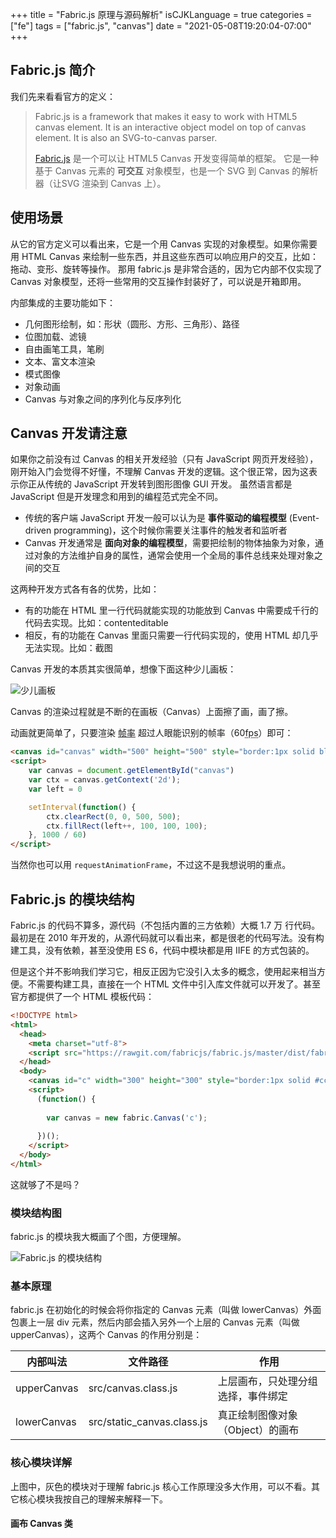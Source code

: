 +++
title = "Fabric.js 原理与源码解析"
isCJKLanguage = true
categories = ["fe"]
tags = ["fabric.js", "canvas"]
date = "2021-05-08T19:20:04-07:00"
+++

## Fabric.js 简介

我们先来看看官方的定义：

> Fabric.js is a framework that makes it easy to work with HTML5 canvas element. It is an interactive object model on top of canvas element. It is also an SVG-to-canvas parser.
> 
> [Fabric.js](http://fabricjs.com/) 是一个可以让 HTML5 Canvas 开发变得简单的框架。
> 它是一种基于 Canvas 元素的 **可交互** 对象模型，也是一个 SVG 到 Canvas 的解析器（让SVG 渲染到 Canvas 上）。

## 使用场景

从它的官方定义可以看出来，它是一个用 Canvas 实现的对象模型。如果你需要用 HTML Canvas 来绘制一些东西，并且这些东西可以响应用户的交互，比如：拖动、变形、旋转等操作。
那用 fabric.js 是非常合适的，因为它内部不仅实现了 Canvas 对象模型，还将一些常用的交互操作封装好了，可以说是开箱即用。

内部集成的主要功能如下：

* 几何图形绘制，如：形状（圆形、方形、三角形）、路径
* 位图加载、滤镜
* 自由画笔工具，笔刷
* 文本、富文本渲染
* 模式图像
* 对象动画
* Canvas 与对象之间的序列化与反序列化

## Canvas 开发请注意 

如果你之前没有过 Canvas 的相关开发经验（只有 JavaScript 网页开发经验），刚开始入门会觉得不好懂，不理解 Canvas 开发的逻辑。这个很正常，因为这表示你正从传统的 JavaScript 开发转到图形图像 GUI 开发。
虽然语言都是 JavaScript 但是开发理念和用到的编程范式完全不同。

* 传统的客户端 JavaScript 开发一般可以认为是 **事件驱动的编程模型** (Event-driven programming)，这个时候你需要关注事件的触发者和监听者
* Canvas 开发通常是 **面向对象的编程模型**，需要把绘制的物体抽象为对象，通过对象的方法维护自身的属性，通常会使用一个全局的事件总线来处理对象之间的交互

这两种开发方式各有各的优势，比如：

* 有的功能在 HTML 里一行代码就能实现的功能放到 Canvas 中需要成千行的代码去实现。比如：contenteditable
* 相反，有的功能在 Canvas 里面只需要一行代码实现的，使用 HTML 却几乎无法实现。比如：截图

Canvas 开发的本质其实很简单，想像下面这种少儿画板：

![少儿画板](https://img13.360buyimg.com/imagetools/jfs/t1/186464/5/6555/128945/60bf3d25Eb3e8db9e/a186c17daa11cf56.png)

Canvas 的渲染过程就是不断的在画板（Canvas）上面擦了画，画了擦。

动画就更简单了，只要渲染 [帧率](https://zh.wikipedia.org/wiki/%E5%B8%A7%E7%8E%87) 超过人眼能识别的帧率（60<abbr title="frame per second">fps</abbr>）即可：

```html
<canvas id="canvas" width="500" height="500" style="border:1px solid black"></canvas>
<script>
    var canvas = document.getElementById("canvas")
    var ctx = canvas.getContext('2d');
    var left = 0

    setInterval(function() {
        ctx.clearRect(0, 0, 500, 500);
        ctx.fillRect(left++, 100, 100, 100);
    }, 1000 / 60)
</script>
```

当然你也可以用 `requestAnimationFrame`，不过这不是我想说明的重点。

## Fabric.js 的模块结构

Fabric.js 的代码不算多，源代码（不包括内置的三方依赖）大概 1.7 万 行代码。最初是在 2010 年开发的，从源代码就可以看出来，都是很老的代码写法。没有构建工具，没有依赖，甚至没使用 ES 6，代码中模块都是用 IIFE 的方式包装的。

但是这个并不影响我们学习它，相反正因为它没引入太多的概念，使用起来相当方便。不需要构建工具，直接在一个 HTML 文件中引入库文件就可以开发了。甚至官方都提供了一个 HTML 模板代码：

```html
<!DOCTYPE html>
<html>
  <head>
    <meta charset="utf-8">
    <script src="https://rawgit.com/fabricjs/fabric.js/master/dist/fabric.js"></script>
  </head>
  <body>
    <canvas id="c" width="300" height="300" style="border:1px solid #ccc"></canvas>
    <script>
      (function() {
   
        var canvas = new fabric.Canvas('c');
   
      })();
    </script>
  </body>
</html>
```

这就够了不是吗？

### 模块结构图

fabric.js 的模块我大概画了个图，方便理解。

![Fabric.js 的模块结构](https://img11.360buyimg.com/imagetools/jfs/t1/177758/16/8169/144192/60bf4293Ecff688d5/db18fd2512d5ec83.png)

### 基本原理

fabric.js 在初始化的时候会将你指定的 Canvas 元素（叫做 lowerCanvas）外面包裹上一层 div 元素，然后内部会插入另外一个上层的 Canvas 元素（叫做 upperCanvas），这两个 Canvas 的作用分别是：


| 内部叫法        | 文件路径                       | 作用                  |
|-------------|----------------------------|---------------------|
| upperCanvas | src/canvas.class.js        | 上层画布，只处理分组选择，事件绑定   |
| lowerCanvas | src/static_canvas.class.js | 真正绘制图像对象（Object）的画布 |

### 核心模块详解

上图中，灰色的模块对于理解 fabric.js 核心工作原理没多大作用，可以不看。其它核心模块我按自己的理解来解释一下。

#### 画布 Canvas 类

